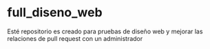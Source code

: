 # full_diseno_web
Esté repositorio es creado para pruebas de diseño web y mejorar las relaciones de pull request con un administrador
